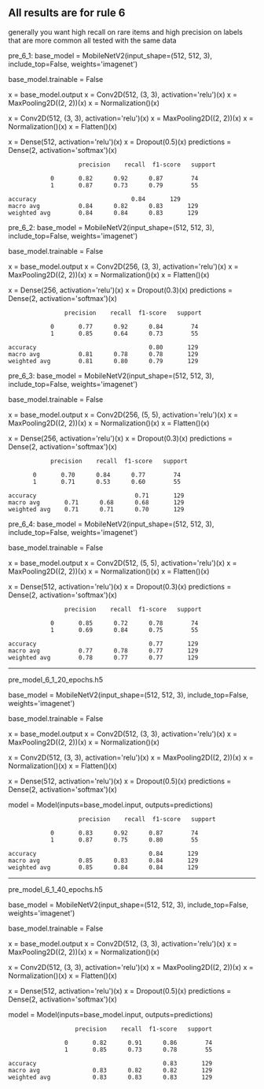 ## All results are for rule 6
generally you want high recall on rare items and high precision on labels that are more common
all tested with the same data

pre_6_1:
base_model = MobileNetV2(input_shape=(512, 512, 3), include_top=False, weights='imagenet')

base_model.trainable = False

x = base_model.output
x = Conv2D(512, (3, 3), activation='relu')(x)
x = MaxPooling2D((2, 2))(x)
x = Normalization()(x)

x = Conv2D(512, (3, 3), activation='relu')(x)
x = MaxPooling2D((2, 2))(x)
x = Normalization()(x)
x = Flatten()(x)

x = Dense(512, activation='relu')(x)
x = Dropout(0.5)(x)
predictions = Dense(2, activation='softmax')(x)

                        precision    recall  f1-score   support

                0       0.82      0.92      0.87        74
                1       0.87      0.73      0.79        55

    accuracy                           0.84       129
    macro avg           0.84      0.82      0.83       129
    weighted avg        0.84      0.84      0.83       129



pre_6_2:
base_model = MobileNetV2(input_shape=(512, 512, 3), include_top=False, weights='imagenet')

base_model.trainable = False

x = base_model.output
x = Conv2D(256, (3, 3), activation='relu')(x)
x = MaxPooling2D((2, 2))(x)
x = Normalization()(x)
x = Flatten()(x)

x = Dense(256, activation='relu')(x)
x = Dropout(0.3)(x)
predictions = Dense(2, activation='softmax')(x)

                    precision    recall  f1-score   support

                0       0.77      0.92      0.84        74
                1       0.85      0.64      0.73        55

    accuracy                                0.80       129
    macro avg           0.81      0.78      0.78       129
    weighted avg        0.81      0.80      0.79       129


pre_6_3:
base_model = MobileNetV2(input_shape=(512, 512, 3), include_top=False, weights='imagenet')

base_model.trainable = False

x = base_model.output
x = Conv2D(256, (5, 5), activation='relu')(x)
x = MaxPooling2D((2, 2))(x)
x = Normalization()(x)
x = Flatten()(x)

x = Dense(256, activation='relu')(x)
x = Dropout(0.3)(x)
predictions = Dense(2, activation='softmax')(x)

                precision    recall  f1-score   support

           0       0.70      0.84      0.77        74
           1       0.71      0.53      0.60        55

    accuracy                            0.71       129
    macro avg       0.71      0.68      0.68       129
    weighted avg    0.71      0.71      0.70       129


pre_6_4:
base_model = MobileNetV2(input_shape=(512, 512, 3), include_top=False, weights='imagenet')

base_model.trainable = False

x = base_model.output
x = Conv2D(512, (5, 5), activation='relu')(x)
x = MaxPooling2D((2, 2))(x)
x = Normalization()(x)
x = Flatten()(x)

x = Dense(512, activation='relu')(x)
x = Dropout(0.3)(x)
predictions = Dense(2, activation='softmax')(x)

                    precision    recall  f1-score   support

                0       0.85      0.72      0.78        74
                1       0.69      0.84      0.75        55

    accuracy                                0.77       129
    macro avg           0.77      0.78      0.77       129
    weighted avg        0.78      0.77      0.77       129

----------------------------------------------------------

pre_model_6_1_20_epochs.h5

base_model = MobileNetV2(input_shape=(512, 512, 3), include_top=False, weights='imagenet')

base_model.trainable = False

x = base_model.output
x = Conv2D(512, (3, 3), activation='relu')(x)
x = MaxPooling2D((2, 2))(x)
x = Normalization()(x)

x = Conv2D(512, (3, 3), activation='relu')(x)
x = MaxPooling2D((2, 2))(x)
x = Normalization()(x)
x = Flatten()(x)

x = Dense(512, activation='relu')(x)
x = Dropout(0.5)(x)
predictions = Dense(2, activation='softmax')(x)

model = Model(inputs=base_model.input, outputs=predictions)

                        precision    recall  f1-score   support

                0       0.83      0.92      0.87        74
                1       0.87      0.75      0.80        55

    accuracy                                0.84       129
    macro avg           0.85      0.83      0.84       129
    weighted avg        0.85      0.84      0.84       129


----------------------------------------------------------


pre_model_6_1_40_epochs.h5

base_model = MobileNetV2(input_shape=(512, 512, 3), include_top=False, weights='imagenet')

base_model.trainable = False

x = base_model.output
x = Conv2D(512, (3, 3), activation='relu')(x)
x = MaxPooling2D((2, 2))(x)
x = Normalization()(x)

x = Conv2D(512, (3, 3), activation='relu')(x)
x = MaxPooling2D((2, 2))(x)
x = Normalization()(x)
x = Flatten()(x)

x = Dense(512, activation='relu')(x)
x = Dropout(0.5)(x)
predictions = Dense(2, activation='softmax')(x)

model = Model(inputs=base_model.input, outputs=predictions)

                       precision    recall  f1-score   support

                    0       0.82      0.91      0.86        74
                    1       0.85      0.73      0.78        55

    accuracy                                    0.83       129
    macro avg               0.83      0.82      0.82       129
    weighted avg            0.83      0.83      0.83       129
